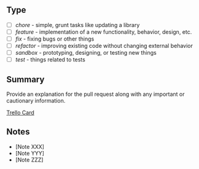 ## Type

- [ ] _chore_ - simple, grunt tasks like updating a library
- [ ] _feature_ - implementation of a new functionality, behavior, design, etc.
- [ ] _fix_ - fixing bugs or other things
- [ ] _refactor_ - improving existing code without changing external behavior
- [ ] _sandbox_ - prototyping, designing, or testing new things
- [ ] _test_ - things related to tests

## Summary

Provide an explanation for the pull request along with any important or cautionary information. 

[Trello Card](https://trello.com/c/card-id/card-name)

## Notes

- [Note XXX]
- [Note YYY]
- [Note ZZZ]